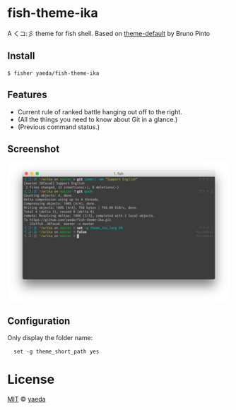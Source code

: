 # fish-theme-ika
A くコ:彡 theme for fish shell.
Based on [theme-default](https://github.com/oh-my-fish/theme-default) by Bruno Pinto

## Install

```fish
$ fisher yaeda/fish-theme-ika
```

## Features

* Current rule of ranked battle hanging out off to the right.
* (All the things you need to know about Git in a glance.)
* (Previous command status.)

## Screenshot

<p align="center">
  <img src="screenshot.png">
</p>

## Configuration

Only display the folder name:
```
  set -g theme_short_path yes
```

# License

[MIT][mit] © [yaeda][author]


[mit]:            http://opensource.org/licenses/MIT
[author]:         http://github.com/yaeda
